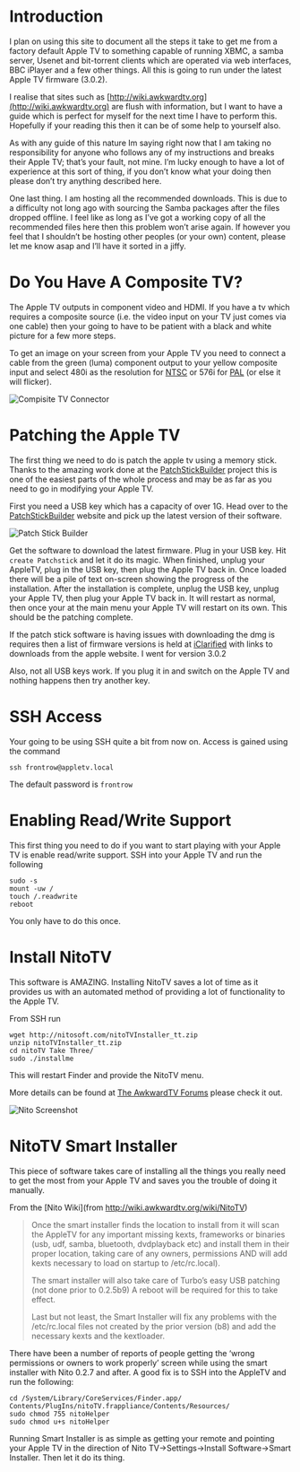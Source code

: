 # Introduction

I plan on using this site to document all the steps it take to get me from a factory default Apple TV to something capable of running XBMC, a samba server, Usenet and bit-torrent clients which are operated via web interfaces, BBC iPlayer and a few other things. All this is going to run under the latest Apple TV firmware (3.0.2).

I realise that sites such as [http://wiki.awkwardtv.org](http://wiki.awkwardtv.org) are flush with information, but I want to have a guide which is perfect for myself for the next time I have to perform this. Hopefully if your reading this then it can be of some help to yourself also.

As with any guide of this nature Im saying right now that I am taking no responsibility for anyone who follows any of my instructions and breaks their Apple TV; that’s your fault, not mine. I’m lucky enough to have a lot of experience at this sort of thing, if you don’t know what your doing then please don’t try anything described here.

One last thing. I am hosting all the recommended downloads. This is due to a difficulty not long ago with sourcing the Samba packages after the files dropped offline. I feel like as long as I’ve got a working copy of all the recommended files here then this problem won’t arise again. If however you feel that I shouldn’t be hosting other peoples (or your own) content, please let me know asap and I’ll have it sorted in a jiffy.








# Do You Have A Composite TV?

The Apple TV outputs in component video and HDMI. If you have a tv which requires a composite source (i.e. the video input on your TV just comes via one cable) then your going to have to be patient with a black and white picture for a few more steps.

To get an image on your screen from your Apple TV you need to connect a cable from the green (luma) component output to your yellow composite input and select 480i as the resolution for [NTSC](http://en.wikipedia.org/wiki/NTSC) or 576i for [PAL](http://en.wikipedia.org/wiki/PAL) (or else it will flicker).

![Compisite TV Connector](https://raw.github.com/ColinWaddell/AppleTVGuide/master/readme_img/composite.jpg)









# Patching the Apple TV

The first thing we need to do is patch the apple tv using a memory stick. Thanks to the amazing work done at the [PatchStickBuilder](http://patchstick.wikispaces.com/PatchStickBuilder) project this is one of the easiest parts of the whole process and may be as far as you need to go in modifying your Apple TV.

First you need a USB key which has a capacity of over 1G. Head over to the [PatchStickBuilder](http://patchstick.wikispaces.com/PatchStickBuilder) website and pick up the latest version of their software.

![Patch Stick Builder](https://raw.github.com/ColinWaddell/AppleTVGuide/master/readme_img/patchstickbuilder.jpg)

Get the software to download the latest firmware. Plug in your USB key. Hit `create Patchstick` and let it do its magic. When finished, unplug your AppleTV, plug in the USB key, then plug the Apple TV back in. Once loaded there will be a pile of text on-screen showing the progress of the installation. After the installation is complete, unplug the USB key, unplug your Apple TV, then plug your Apple TV back in. It will restart as normal, then once your at the main menu your Apple TV will restart on its own. This should be the patching complete.

If the patch stick software is having issues with downloading the dmg is requires then a list of firmware versions is held at [iClarified](http://www.iclarified.com/entry/index.php?enid=970) with links to downloads from the apple website. I went for version 3.0.2

Also, not all USB keys work. If you plug it in and switch on the Apple TV and nothing happens then try another key.










# SSH Access

Your going to be using SSH quite a bit from now on. Access is gained using the command

    ssh frontrow@appletv.local

The default password is `frontrow`









# Enabling Read/Write Support

This first thing you need to do if you want to start playing with your Apple TV is enable read/write support. SSH into your Apple TV and run the following

    sudo -s
    mount -uw /
    touch /.readwrite
    reboot

You only have to do this once.








# Install NitoTV

This software is AMAZING. Installing NitoTV saves a lot of time as it provides us with an automated method of providing a lot of functionality to the Apple TV.

From SSH run

    wget http://nitosoft.com/nitoTVInstaller_tt.zip
    unzip nitoTVInstaller_tt.zip
    cd nitoTV Take Three/
    sudo ./installme

This will restart Finder and provide the NitoTV menu.

More details can be found at [The AwkwardTV Forums](http://plugins.awkwardtv.org/det.php?recordID=nitoTV) please check it out.

![Nito Screenshot](https://raw.github.com/ColinWaddell/AppleTVGuide/master/readme_img/nito.jpg)








# NitoTV Smart Installer

This piece of software takes care of installing all the things you really need to get the most from your Apple TV and saves you the trouble of doing it manually.

From the [Nito Wiki](from http://wiki.awkwardtv.org/wiki/NitoTV)

> Once the smart installer finds the location to install from it will scan the AppleTV for any important missing kexts, frameworks or binaries (usb, udf, samba, bluetooth, dvdplayback etc) and install them in their proper location, taking care of any owners, permissions AND will add kexts necessary to load on startup to /etc/rc.local).
> 
> The smart installer will also take care of Turbo’s easy USB patching (not done prior to 0.2.5b9) A reboot will be required for this to take effect.
> 
> Last but not least, the Smart Installer will fix any problems with the /etc/rc.local files not created by the prior version (b8) and add the necessary kexts and the kextloader.

There have been a number of reports of people getting the ‘wrong permissions or owners to work properly’ screen while using the smart installer with Nito 0.2.7 and after. A good fix is to SSH into the AppleTV and run the following:
 
    cd /System/Library/CoreServices/Finder.app/
    Contents/PlugIns/nitoTV.frappliance/Contents/Resources/
    sudo chmod 755 nitoHelper
    sudo chmod u+s nitoHelper


Running Smart Installer is as simple as getting your remote and pointing your Apple TV in the direction of Nito TV→Settings→Install Software→Smart Installer. Then let it do its thing.


